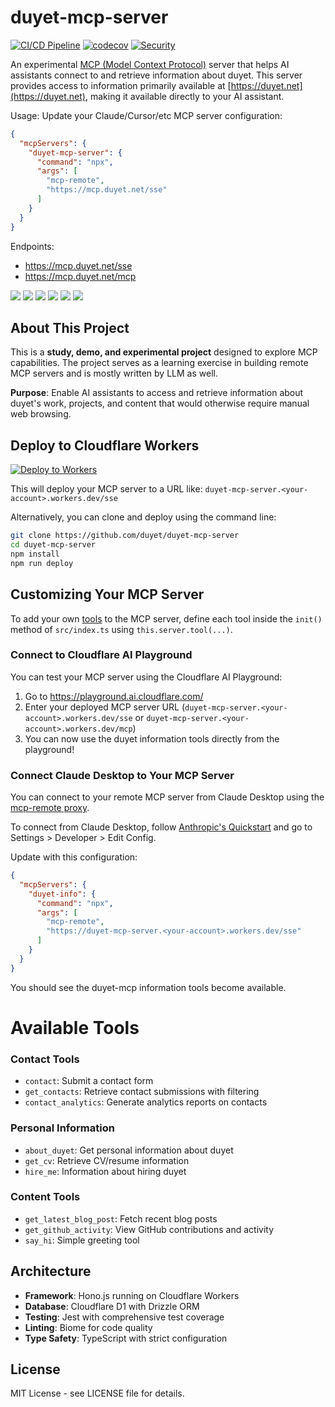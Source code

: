 # duyet-mcp-server

[![CI/CD Pipeline](https://github.com/duyet/duyet-mcp-server/workflows/CI/CD%20Pipeline/badge.svg)](https://github.com/duyet/duyet-mcp-server/actions)
[![codecov](https://codecov.io/gh/duyet/duyet-mcp-server/branch/master/graph/badge.svg)](https://codecov.io/gh/duyet/duyet-mcp-server)
[![Security](https://github.com/duyet/duyet-mcp-server/workflows/Security%20and%20Dependencies/badge.svg)](https://github.com/duyet/duyet-mcp-server/actions)

An experimental [MCP (Model Context Protocol)](https://modelcontextprotocol.io) server that helps AI assistants connect to and retrieve information about duyet. This server provides access to information primarily available at [https://duyet.net](https://duyet.net), making it available directly to your AI assistant.

Usage: Update your Claude/Cursor/etc MCP server configuration:

```json
{
  "mcpServers": {
    "duyet-mcp-server": {
      "command": "npx",
      "args": [
        "mcp-remote",
        "https://mcp.duyet.net/sse"
      ]
    }
  }
}
```

Endpoints:
- https://mcp.duyet.net/sse
- https://mcp.duyet.net/mcp

![](./.github/screenshots/screenshot-1.png)
![](./.github/screenshots/screenshot-2.png)
![](./.github/screenshots/screenshot-3.png)
![](./.github/screenshots/screenshot-4.png)
![](./.github/screenshots/screenshot-5.png)
![](./.github/screenshots/screenshot-6.png)

## About This Project

This is a **study, demo, and experimental project** designed to explore MCP capabilities. The project serves as a learning exercise in building remote MCP servers and is mostly written by LLM as well.

**Purpose**: Enable AI assistants to access and retrieve information about duyet's work, projects, and content that would otherwise require manual web browsing.

## Deploy to Cloudflare Workers

[![Deploy to Workers](https://deploy.workers.cloudflare.com/button)](https://deploy.workers.cloudflare.com/?url=https://github.com/duyet/duyet-mcp-server)

This will deploy your MCP server to a URL like: `duyet-mcp-server.<your-account>.workers.dev/sse`


Alternatively, you can clone and deploy using the command line:

```bash
git clone https://github.com/duyet/duyet-mcp-server
cd duyet-mcp-server
npm install
npm run deploy
```

## Customizing Your MCP Server

To add your own [tools](https://developers.cloudflare.com/agents/model-context-protocol/tools/) to the MCP server, define each tool inside the `init()` method of `src/index.ts` using `this.server.tool(...)`. 

### Connect to Cloudflare AI Playground

You can test your MCP server using the Cloudflare AI Playground:

1. Go to https://playground.ai.cloudflare.com/
2. Enter your deployed MCP server URL (`duyet-mcp-server.<your-account>.workers.dev/sse` or `duyet-mcp-server.<your-account>.workers.dev/mcp`)
3. You can now use the duyet information tools directly from the playground!

### Connect Claude Desktop to Your MCP Server

You can connect to your remote MCP server from Claude Desktop using the [mcp-remote proxy](https://www.npmjs.com/package/mcp-remote). 

To connect from Claude Desktop, follow [Anthropic's Quickstart](https://modelcontextprotocol.io/quickstart/user) and go to Settings > Developer > Edit Config.

Update with this configuration:

```json
{
  "mcpServers": {
    "duyet-info": {
      "command": "npx",
      "args": [
        "mcp-remote",
        "https://duyet-mcp-server.<your-account>.workers.dev/sse"
      ]
    }
  }
}
```

You should see the duyet-mcp information tools become available.

# Available Tools

### Contact Tools
- `contact`: Submit a contact form
- `get_contacts`: Retrieve contact submissions with filtering
- `contact_analytics`: Generate analytics reports on contacts

### Personal Information
- `about_duyet`: Get personal information about duyet
- `get_cv`: Retrieve CV/resume information
- `hire_me`: Information about hiring duyet

### Content Tools
- `get_latest_blog_post`: Fetch recent blog posts
- `get_github_activity`: View GitHub contributions and activity
- `say_hi`: Simple greeting tool

## Architecture

- **Framework**: Hono.js running on Cloudflare Workers
- **Database**: Cloudflare D1 with Drizzle ORM
- **Testing**: Jest with comprehensive test coverage
- **Linting**: Biome for code quality
- **Type Safety**: TypeScript with strict configuration

## License

MIT License - see LICENSE file for details.
